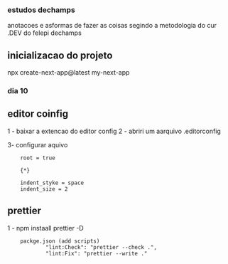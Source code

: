 ### estudos dechamps

anotacoes e asformas de fazer as coisas segindo a metodologia do cur .DEV do felepi dechamps

## inicializacao do projeto

npx create-next-app@latest my-next-app

### dia 10

## editor coinfig

1 - baixar a extencao do editor config
2 - abriri um aarquivo .editorconfig

3- configurar aquivo

        root = true

        {*}

        indent_styke = space
        indent_size = 2

## prettier

1 - npm instaall prettier -D

        packge.json (add scripts)
                "lint:Check": "prettier --check .",
                "lint:Fix": "prettier --write ."
